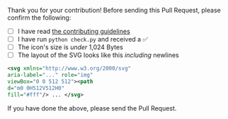 Thank you for your contribution!  Before sending this Pull Request, please confirm the following:

* [ ] I have read [the contributing guidelines](https://github.com/edent/SuperTinyIcons/blob/master/CONTRIBUTING.md)
* [ ] I have run `python check.py` and received a ✅
* [ ] The icon's size is *under* 1,024 Bytes
* [ ] The layout of the SVG looks like this *including* newlines
```svg
<svg xmlns="http://www.w3.org/2000/svg"
aria-label="..." role="img"
viewBox="0 0 512 512"><path
d="m0 0H512V512H0"
fill="#fff"/> ... </svg>
```

If you have done the above, please send the Pull Request.
